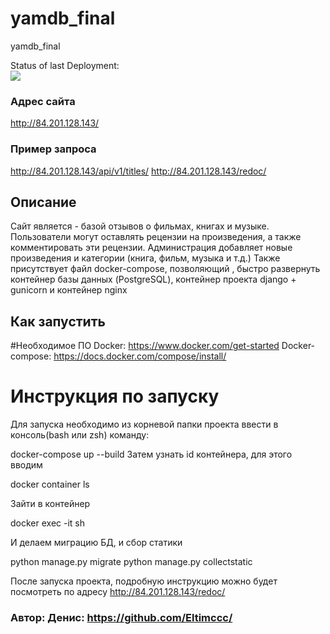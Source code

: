 # yamdb_final
yamdb_final

Status of last Deployment:<br>
<img src="https://github.com/eltimccc/yamdb_final/workflows/yamdb-workflow/badge.svg?branch=master"><br>

### Адрес сайта
http://84.201.128.143/
### Пример запроса
http://84.201.128.143/api/v1/titles/
http://84.201.128.143/redoc/
## Описание
Сайт является - базой отзывов о фильмах, книгах и музыке.
Пользователи могут оставлять рецензии на произведения, а также комментировать эти рецензии.
Администрация добавляет новые произведения и категории (книга, фильм, музыка и т.д.)
Также присутствует файл docker-compose, позволяющий , быстро развернуть контейнер базы данных (PostgreSQL), контейнер проекта django + gunicorn и контейнер nginx
## Как запустить
#Необходимое ПО
Docker: https://www.docker.com/get-started
Docker-compose: https://docs.docker.com/compose/install/

# Инструкция по запуску
Для запуска необходимо из корневой папки проекта ввести в консоль(bash или zsh) команду:

docker-compose up --build
Затем узнать id контейнера, для этого вводим

docker container ls

Зайти в контейнер

docker exec -it <CONTAINER ID> sh

И делаем миграцию БД, и сбор статики

python manage.py migrate
python manage.py collectstatic

После запуска проекта, подробную инструкцию можно будет посмотреть 
по адресу http://84.201.128.143/redoc/

### Автор: Денис: https://github.com/Eltimccc/